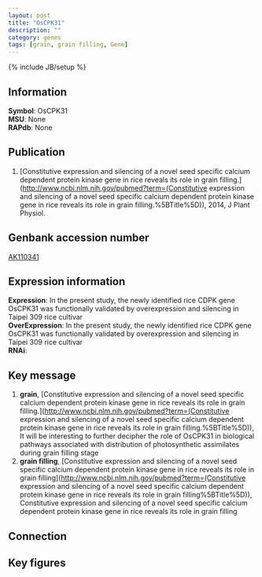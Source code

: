 ```yaml
---
layout: post
title: "OsCPK31"
description: ""
category: genes
tags: [grain, grain filling, Gene]
---
```

{% include JB/setup %}

## Information
__Symbol__: OsCPK31  
__MSU__: None  
__RAPdb__: None  

## Publication
1. [Constitutive expression and silencing of a novel seed specific calcium dependent protein kinase gene in rice reveals its role in grain filling.](http://www.ncbi.nlm.nih.gov/pubmed?term=(Constitutive expression and silencing of a novel seed specific calcium dependent protein kinase gene in rice reveals its role in grain filling.%5BTitle%5D)), 2014, J Plant Physiol.

## Genbank accession number
[AK110341](http://www.ncbi.nlm.nih.gov/nuccore/AK110341)

## Expression information
__Expression__: In the present study, the newly identified rice CDPK gene OsCPK31 was functionally validated by overexpression and silencing in Taipei 309 rice cultivar  
__OverExpression__: In the present study, the newly identified rice CDPK gene OsCPK31 was functionally validated by overexpression and silencing in Taipei 309 rice cultivar  
__RNAi__:  

## Key message
1. __grain__, [Constitutive expression and silencing of a novel seed specific calcium dependent protein kinase gene in rice reveals its role in grain filling.](http://www.ncbi.nlm.nih.gov/pubmed?term=(Constitutive expression and silencing of a novel seed specific calcium dependent protein kinase gene in rice reveals its role in grain filling.%5BTitle%5D)),  It will be interesting to further decipher the role of OsCPK31 in biological pathways associated with distribution of photosynthetic assimilates during grain filling stage
2. __grain filling__, [Constitutive expression and silencing of a novel seed specific calcium dependent  protein kinase gene in rice reveals its role in grain filling](http://www.ncbi.nlm.nih.gov/pubmed?term=(Constitutive expression and silencing of a novel seed specific calcium dependent  protein kinase gene in rice reveals its role in grain filling%5BTitle%5D)), Constitutive expression and silencing of a novel seed specific calcium dependent  protein kinase gene in rice reveals its role in grain filling

## Connection

## Key figures


